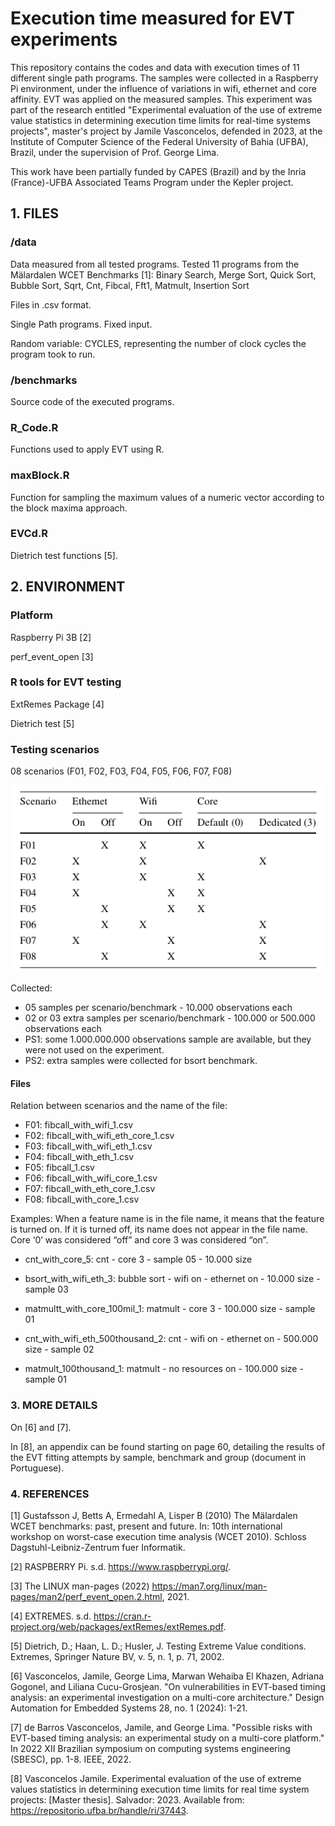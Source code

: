 # Execution time measured for EVT experiments

This repository contains the codes and data with execution times of 11 different single path programs. The samples were collected in a Raspberry Pi environment, under the influence of variations in wifi, ethernet and core affinity. EVT was applied on the measured samples. This experiment was part of the research entitled "Experimental evaluation of the use of extreme value statistics in determining execution time limits for real-time systems projects", master's project by Jamile Vasconcelos, defended in 2023, at the Institute of Computer Science of the Federal University of Bahia (UFBA), Brazil, under the supervision of Prof. George Lima. 

This work have been partially funded by CAPES (Brazil) and by the Inria (France)-UFBA Associated Teams Program under the Kepler project.


## 1. FILES

### /data
Data measured from all tested programs. 
Tested 11 programs from the Mälardalen WCET Benchmarks [1]: Binary Search, Merge Sort, Quick Sort, Bubble Sort, Sqrt, Cnt, Fibcal, Fft1, Matmult, Insertion Sort

Files in .csv format. 

Single Path programs. Fixed input.

Random variable: CYCLES, representing the number of clock cycles the program took to run.
 
### /benchmarks 
Source code of the executed programs.

### R_Code.R
Functions used to apply EVT using R.


### maxBlock.R
Function for sampling the maximum values of a numeric vector according to the block maxima approach.

### EVCd.R
Dietrich test functions [5].



## 2. ENVIRONMENT

### Platform
Raspberry Pi 3B [2]

perf_event_open [3] 


### R tools for EVT testing
ExtRemes Package [4]

Dietrich test [5]

### Testing scenarios
08 scenarios (F01, F02, F03, F04, F05, F06, F07, F08)

![](./scenarios.png)

Collected: 
- 05 samples per scenario/benchmark - 10.000 observations each 
- 02 or 03 extra samples per scenario/benchmark - 100.000 or 500.000 observations each
- PS1: some 1.000.000.000 observations sample are available, but they were not used on the experiment.
- PS2: extra samples were collected for bsort benchmark.

#### Files
Relation between scenarios and the name of the file:
- F01: fibcall_with_wifi_1.csv
- F02: fibcall_with_wifi_eth_core_1.csv
- F03: fibcall_with_wifi_eth_1.csv
- F04: fibcall_with_eth_1.csv
- F05: fibcall_1.csv
- F06: fibcall_with_wifi_core_1.csv
- F07: fibcall_with_eth_core_1.csv
- F08: fibcall_with_core_1.csv


Examples:
When a feature name is in the file name, it means that the feature is turned on. If it is turned off, its name does not appear in the file name. Core ‘0’ was considered “off” and core 3 was considered “on”.

- cnt_with_core_5: cnt - core 3 - sample 05 - 10.000 size
- bsort_with_wifi_eth_3: bubble sort - wifi on - ethernet on - 10.000 size - sample 03 
- matmultt_with_core_100mil_1: matmult - core 3 - 100.000 size - sample 01
- cnt_with_wifi_eth_500thousand_2: cnt - wifi on - ethernet on - 500.000 size - sample 02

- matmult_100thousand_1: matmult - no resources on - 100.000 size - sample 01



### 3. MORE DETAILS 
On [6] and [7]. 

In [8], an appendix can be found starting on page 60, detailing the results of the EVT fitting attempts by sample, benchmark and group (document in Portuguese).


### 4. REFERENCES

[1] Gustafsson J, Betts A, Ermedahl A, Lisper B (2010) The Mälardalen WCET benchmarks: past, present and future. In: 10th international workshop on worst-case execution time analysis (WCET 2010). Schloss Dagstuhl-Leibniz-Zentrum fuer Informatik.

[2] RASPBERRY Pi. s.d. <https://www.raspberrypi.org/>. 

[3] The LINUX man-pages (2022) https://man7.org/linux/man-pages/man2/perf_event_open.2.html, 2021.

[4] EXTREMES. s.d. <https://cran.r-project.org/web/packages/extRemes/extRemes.pdf>.

[5] Dietrich, D.; Haan, L. D.; Husler, J. Testing Extreme Value conditions. Extremes,
Springer Nature BV, v. 5, n. 1, p. 71, 2002.

[6] Vasconcelos, Jamile, George Lima, Marwan Wehaiba El Khazen, Adriana Gogonel, and Liliana Cucu-Grosjean. "On vulnerabilities in EVT-based timing analysis: an experimental investigation on a multi-core architecture." Design Automation for Embedded Systems 28, no. 1 (2024): 1-21. 

[7] de Barros Vasconcelos, Jamile, and George Lima. "Possible risks with EVT-based timing analysis: an experimental study on a multi-core platform." In 2022 XII Brazilian symposium on computing systems engineering (SBESC), pp. 1-8. IEEE, 2022.

[8] Vasconcelos Jamile. Experimental evaluation of the use of extreme values ​​statistics in determining execution time limits for real time system projects: [Master thesis]. Salvador: 2023. Available from: https://repositorio.ufba.br/handle/ri/37443.


